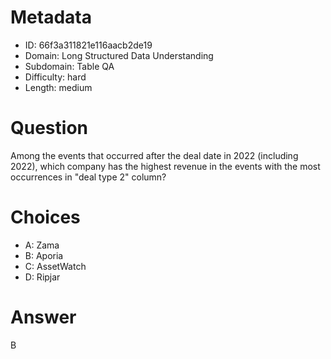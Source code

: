 # Metadata

- ID: 66f3a311821e116aacb2de19
- Domain: Long Structured Data Understanding
- Subdomain: Table QA
- Difficulty: hard
- Length: medium

# Question

Among the events that occurred after the deal date in 2022 (including 2022), which company has the highest revenue in the events with the most occurrences in "deal type 2" column?

# Choices

- A: Zama
- B: Aporia
- C: AssetWatch
- D: Ripjar

# Answer

B
